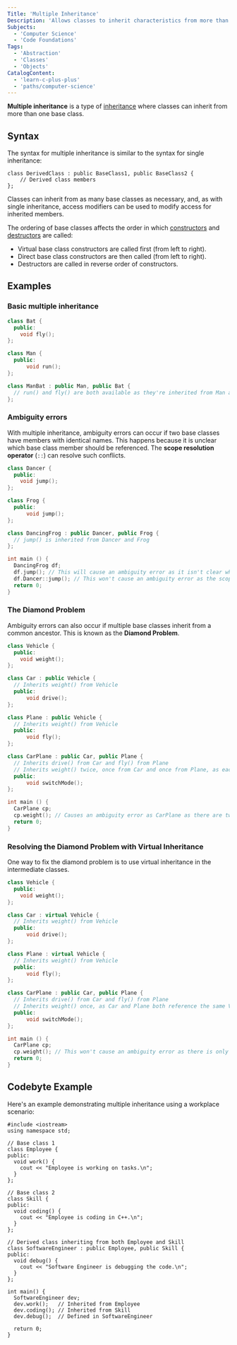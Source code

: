 ```yaml
---
Title: 'Multiple Inheritance'
Description: 'Allows classes to inherit characteristics from more than one base class.'
Subjects:
  - 'Computer Science'
  - 'Code Foundations'
Tags:
  - 'Abstraction'
  - 'Classes'
  - 'Objects'
CatalogContent:
  - 'learn-c-plus-plus'
  - 'paths/computer-science'
---
```


**Multiple inheritance** is a type of [inheritance](https://www.codecademy.com/resources/docs/cpp/inheritance) where classes can inherit from more than one base class.

## Syntax

The syntax for multiple inheritance is similar to the syntax for single inheritance:

```pseudo
class DerivedClass : public BaseClass1, public BaseClass2 {
    // Derived class members
};
```

Classes can inherit from as many base classes as necessary, and, as with single inheritance, access modifiers can be used to modify access for inherited members.

The ordering of base classes affects the order in which [constructors](https://www.codecademy.com/resources/docs/cpp/constructors) and [destructors](https://www.codecademy.com/resources/docs/cpp/destructors) are called:

- Virtual base class constructors are called first (from left to right).
- Direct base class constructors are then called (from left to right).
- Destructors are called in reverse order of constructors.

## Examples

### Basic multiple inheritance

```cpp
class Bat {
  public:
    void fly();
};

class Man {
  public:
      void run();
};

class ManBat : public Man, public Bat {
  // run() and fly() are both available as they're inherited from Man and Bat
};
```

### Ambiguity errors

With multiple inheritance, ambiguity errors can occur if two base classes have members with identical names. This happens because it is unclear which base class member should be referenced. The **scope resolution operator** (`::`) can resolve such conflicts.

```cpp
class Dancer {
  public:
    void jump();
};

class Frog {
  public:
      void jump();
};

class DancingFrog : public Dancer, public Frog {
  // jump() is inherited from Dancer and Frog
};

int main () {
  DancingFrog df;
  df.jump(); // This will cause an ambiguity error as it isn't clear which ancestor's jump() we mean
  df.Dancer::jump(); // This won't cause an ambiguity error as the scope resolution operator explicitly references Dancer
  return 0;
}
```

### The Diamond Problem

Ambiguity errors can also occur if multiple base classes inherit from a common ancestor. This is known as the **Diamond Problem**.

```cpp
class Vehicle {
  public:
    void weight();
};

class Car : public Vehicle {
  // Inherits weight() from Vehicle
  public:
      void drive();
};

class Plane : public Vehicle {
  // Inherits weight() from Vehicle
  public:
      void fly();
};

class CarPlane : public Car, public Plane {
  // Inherits drive() from Car and fly() from Plane
  // Inherits weight() twice, once from Car and once from Plane, as each will have their own Vehicle object
  public:
      void switchMode();
};

int main () {
  CarPlane cp;
  cp.weight(); // Causes an ambiguity error as CarPlane as there are two Vehicle ancestor objects
  return 0;
}
```

### Resolving the Diamond Problem with Virtual Inheritance

One way to fix the diamond problem is to use virtual inheritance in the intermediate classes.

```cpp
class Vehicle {
  public:
    void weight();
};

class Car : virtual Vehicle {
  // Inherits weight() from Vehicle
  public:
      void drive();
};

class Plane : virtual Vehicle {
  // Inherits weight() from Vehicle
  public:
      void fly();
};

class CarPlane : public Car, public Plane {
  // Inherits drive() from Car and fly() from Plane
  // Inherits weight() once, as Car and Plane both reference the same Vehicle ancestor object
  public:
      void switchMode();
};

int main () {
  CarPlane cp;
  cp.weight(); // This won't cause an ambiguity error as there is only one Vehicle ancestor object
  return 0;
}
```

## Codebyte Example

Here's an example demonstrating multiple inheritance using a workplace scenario:

```codebyte/cpp
#include <iostream>
using namespace std;

// Base class 1
class Employee {
public:
  void work() {
    cout << "Employee is working on tasks.\n";
  }
};

// Base class 2
class Skill {
public:
  void coding() {
    cout << "Employee is coding in C++.\n";
  }
};

// Derived class inheriting from both Employee and Skill
class SoftwareEngineer : public Employee, public Skill {
public:
  void debug() {
    cout << "Software Engineer is debugging the code.\n";
  }
};

int main() {
  SoftwareEngineer dev;
  dev.work();   // Inherited from Employee
  dev.coding(); // Inherited from Skill
  dev.debug();  // Defined in SoftwareEngineer

  return 0;
}
```
